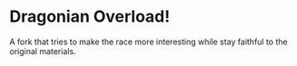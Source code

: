 # Dragonian Overload!
A fork that tries to make the race more interesting while stay faithful to the original materials.
